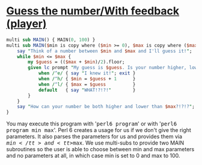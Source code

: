 [1]: http://rosettacode.org/wiki/Guess_the_number/With_feedback_(player)

# [Guess the number/With feedback (player)][1]

```perl
multi sub MAIN() { MAIN(0, 100) }
multi sub MAIN($min is copy where ($min >= 0), $max is copy where ($max > $min)) {
    say "Think of a number between $min and $max and I'll guess it!";
    while $min <= $max {
        my $guess = (($max + $min)/2).floor;
        given lc prompt "My guess is $guess. Is your number higher, lower or equal? " {
            when /^e/ { say "I knew it!"; exit }
            when /^h/ { $min = $guess + 1      }
            when /^l/ { $max = $guess          }
            default   { say "WHAT!?!?!"        }
        }
    }
    say "How can your number be both higher and lower than $max?!?!?";
}
```


You may execute this program with '<tt>perl6 program</tt>' or with '<tt>perl6 program min max</tt>'. Perl 6 creates a usage for us if we don't give the right parameters. It also parses the parameters for us and provides them via <tt>$min</tt> and <tt>$max</tt>. We use multi-subs to provide two MAIN subroutines so the user is able to choose between min and max parameters and no parameters at all, in which case min is set to 0 and max to 100.